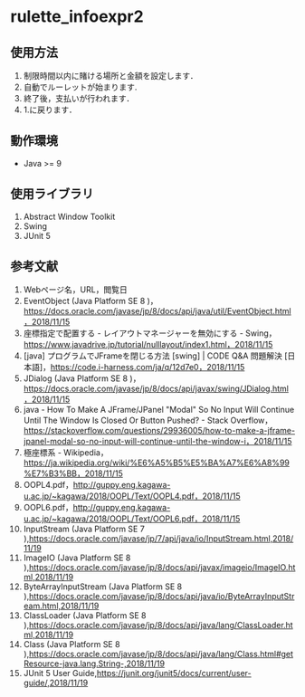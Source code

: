 # rulette_infoexpr2

## 使用方法

1. 制限時間以内に賭ける場所と金額を設定します．
2. 自動でルーレットが始まります.
3. 終了後，支払いが行われます．
4. 1.に戻ります．

## 動作環境
- Java >= 9

## 使用ライブラリ
1. Abstract Window Toolkit
1. Swing
1. JUnit 5

## 参考文献
1. Webページ名，URL，閲覧日
1. EventObject (Java Platform SE 8 )，https://docs.oracle.com/javase/jp/8/docs/api/java/util/EventObject.html，2018/11/15
1. 座標指定で配置する - レイアウトマネージャーを無効にする - Swing，https://www.javadrive.jp/tutorial/nulllayout/index1.html，2018/11/15
1. [java] プログラムでJFrameを閉じる方法 [swing] | CODE Q&A 問題解決 [日本語]，https://code.i-harness.com/ja/q/12d7e0，2018/11/15
1. JDialog (Java Platform SE 8 )，https://docs.oracle.com/javase/jp/8/docs/api/javax/swing/JDialog.html，2018/11/15
1. java - How To Make A JFrame/JPanel "Modal" So No Input Will Continue Until The Window Is Closed Or Button Pushed? - Stack Overflow，https://stackoverflow.com/questions/29936005/how-to-make-a-jframe-jpanel-modal-so-no-input-will-continue-until-the-window-i，2018/11/15
1. 極座標系 - Wikipedia，https://ja.wikipedia.org/wiki/%E6%A5%B5%E5%BA%A7%E6%A8%99%E7%B3%BB，2018/11/15
1. OOPL4.pdf，http://guppy.eng.kagawa-u.ac.jp/~kagawa/2018/OOPL/Text/OOPL4.pdf，2018/11/15
1. OOPL6.pdf，http://guppy.eng.kagawa-u.ac.jp/~kagawa/2018/OOPL/Text/OOPL6.pdf，2018/11/15
1. InputStream (Java Platform SE 7 ),https://docs.oracle.com/javase/jp/7/api/java/io/InputStream.html,2018/11/19
1. ImageIO (Java Platform SE 8 ),https://docs.oracle.com/javase/jp/8/docs/api/javax/imageio/ImageIO.html,2018/11/19
1. ByteArrayInputStream (Java Platform SE 8 ),https://docs.oracle.com/javase/jp/8/docs/api/java/io/ByteArrayInputStream.html,2018/11/19
1. ClassLoader (Java Platform SE 8 ),https://docs.oracle.com/javase/jp/8/docs/api/java/lang/ClassLoader.html,2018/11/19
1. Class (Java Platform SE 8 ),https://docs.oracle.com/javase/jp/8/docs/api/java/lang/Class.html#getResource-java.lang.String-,2018/11/19
1. JUnit 5 User Guide,https://junit.org/junit5/docs/current/user-guide/,2018/11/19
